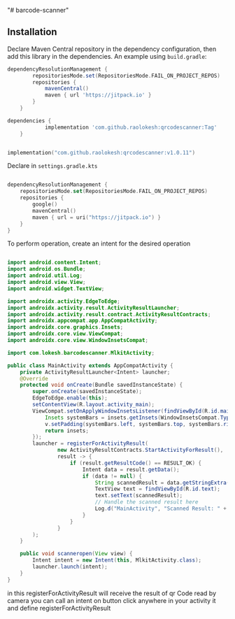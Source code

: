 "# barcode-scanner" 
## Installation



Declare Maven Central repository in the dependency configuration, then add this library in the dependencies. An example using `build.gradle`:

```groovy
dependencyResolutionManagement {
		repositoriesMode.set(RepositoriesMode.FAIL_ON_PROJECT_REPOS)
		repositories {
			mavenCentral()
			maven { url 'https://jitpack.io' }
		}
	}

dependencies {
	        implementation 'com.github.raolokesh:qrcodescanner:Tag'
	}
```


```gradle.kts

implementation("com.github.raolokesh:qrcodescanner:v1.0.11")

```

Declare in `settings.gradle.kts` 

```settings.gradle.kts

dependencyResolutionManagement {
    repositoriesMode.set(RepositoriesMode.FAIL_ON_PROJECT_REPOS)
    repositories {
        google()
        mavenCentral()
        maven { url = uri("https://jitpack.io") }
    }
}
```


To perform operation, create an intent for the desired operation

```java

import android.content.Intent;
import android.os.Bundle;
import android.util.Log;
import android.view.View;
import android.widget.TextView;

import androidx.activity.EdgeToEdge;
import androidx.activity.result.ActivityResultLauncher;
import androidx.activity.result.contract.ActivityResultContracts;
import androidx.appcompat.app.AppCompatActivity;
import androidx.core.graphics.Insets;
import androidx.core.view.ViewCompat;
import androidx.core.view.WindowInsetsCompat;

import com.lokesh.barcodescanner.MlkitActivity;

public class MainActivity extends AppCompatActivity {
    private ActivityResultLauncher<Intent> launcher;
    @Override
    protected void onCreate(Bundle savedInstanceState) {
        super.onCreate(savedInstanceState);
        EdgeToEdge.enable(this);
        setContentView(R.layout.activity_main);
        ViewCompat.setOnApplyWindowInsetsListener(findViewById(R.id.main), (v, insets) -> {
            Insets systemBars = insets.getInsets(WindowInsetsCompat.Type.systemBars());
            v.setPadding(systemBars.left, systemBars.top, systemBars.right, systemBars.bottom);
            return insets;
        });
        launcher = registerForActivityResult(
                new ActivityResultContracts.StartActivityForResult(),
                result -> {
                    if (result.getResultCode() == RESULT_OK) {
                        Intent data = result.getData();
                        if (data != null) {
                            String scannedResult = data.getStringExtra("result");
                            TextView text = findViewById(R.id.text);
                            text.setText(scannedResult);
                            // Handle the scanned result here
                            Log.d("MainActivity", "Scanned Result: " + scannedResult);
                        }
                    }
                }
        );
    }

    public void scanneropen(View view) {
        Intent intent = new Intent(this, MlkitActivity.class);
        launcher.launch(intent);
    }
}
```

in this registerForActivityResult will receive the result of qr Code read by camera 
you can call an intent on button click anywhere in your activity it and define registerForActivityResult
